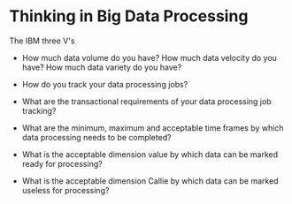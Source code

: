 Thinking in Big Data Processing 
===============================

The IBM three V's 
* How much data volume do you have? 
How much data velocity do you have? 
How much data variety do you have? 

* How do you track your data processing jobs? 
* What are the transactional requirements of your data processing job tracking? 
* What are the minimum, maximum and acceptable time frames by which data processing needs to be completed? 
* What is the acceptable dimension value by which data can be marked ready for processing? 
* What is the acceptable dimension Callie by which data can be marked useless for processing? 